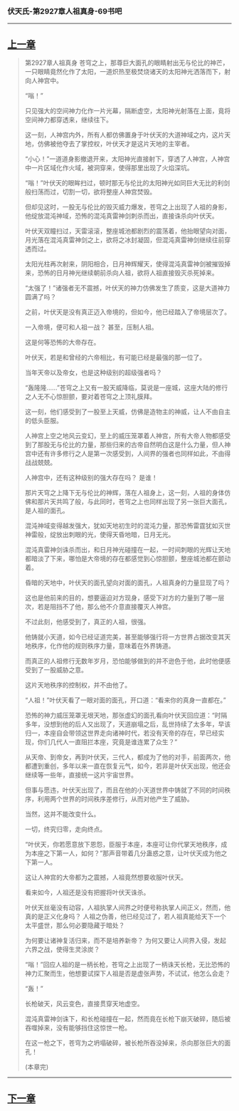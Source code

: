 ### 伏天氏-第2927章人祖真身-69书吧

--------
[上一章](./34de62f8cf8ca85c291f8d00b52e1a52.md)
--------


>
>
>
>第2927章人祖真身
>苍穹之上，那尊巨大面孔的眼睛射出无与伦比的神芒，一只眼睛竟然化作了太阳，一道炽热至极焚烧诸天的太阳神光洒落而下，射向人神宫中。
>
>“嗡！”
>
>只见强大的空间神力化作一片光幕，隔断虚空，太阳神光射落在上面，竟将空间神力都穿透来，继续往下。
>
>这一刻，人神宫内外，所有人都仿佛置身于叶伏天的大道神域之内，这片天地，仿佛被他夺去了掌控权，叶伏天才是这片天地的主宰者。
>
>“小心！”一道道身影撤退开来，太阳神光直接射下，穿透了人神宫，人神宫中一片区域化作火域，被洞穿来，使得那里出现了火焰深坑。
>
>“嗡！”叶伏天的眼眸扫过，顿时那无与伦比的太阳神光如同巨大无比的利剑般扫荡而过，切割一切，欲将整座人神宫焚毁。
>
>但却见这时，一股无与伦比的毁灭威力爆发，苍穹之上出现了人祖的身影，他绽放混沌神域，恐怖的混沌真雷神剑刺杀而出，直接诛杀向叶伏天。
>
>叶伏天双瞳扫过，天雷滚滚，整座城池都剧烈的震荡着，他抬眼望向对面，月光落在混沌真雷神剑之上，欲将之冰封凝固，但混沌真雷神剑继续往前穿透而过。
>
>太阳光柱再次射来，阴阳相合，日月神辉耀天，使得混沌真雷神剑被摧毁掉来，恐怖的日月神光继续朝前杀向人祖，欲将人祖直接毁灭杀死掉来。
>
>“太强了！”诸强者无不震撼，叶伏天的神力仿佛发生了质变，这是大道神力圆满了吗？
>
>之前，叶伏天是没有真正迈入帝境的，但如今，他已经踏入了帝境层次了。
>
>一入帝境，便可和人祖一战？
>甚至，压制人祖。
>
>这是何等恐怖的大帝存在。
>
>叶伏天，若是和曾经的六帝相比，有可能已经是最强的那一位了。
>
>当年天帝以及帝女，也是这种级别的超级强者吗？
>
>“轰隆隆……”苍穹之上又有一股天威降临，莫说是一座城，这座大陆的修行之人无不心惊胆颤，要对着苍穹之上顶礼膜拜。
>
>这一刻，他们感受到了一股至上天威，仿佛是造物主的神威，让人不由自主的低头臣服。
>
>人神宫上空之地风云变幻，至上的威压笼罩着人神宫，所有大帝人物都感受到了那股无与伦比的力量，那些归来的古帝自然明白这是什么力量，但人神宫中还有许多修行之人是第一次感受到，人间界的强者也同样如此，不由得战战兢兢。
>
>人神宫中，还有这种级别的强大存在吗？
>是谁！
>
>那片天穹之上降下无与伦比的神辉，落在人祖身上，这一刻，人祖的身体仿佛和那片天共鸣了般，与此同时，苍穹之上也同样出现了另一张巨大面孔，是人祖的面孔。
>
>混沌神域变得越发强大，犹如天地初生时的混沌力量，那恐怖雷霆犹如灭世神雷般，绽放出刺眼的光，使得天昏地暗，日月无光。
>
>混沌真雷神剑诛杀而出，和日月神光碰撞在一起，一时间刺眼的光辉让天地都暗淡了下来，哪怕是大帝境的存在都感觉到心惊胆颤，整座城池都在颤动着。
>
>昏暗的天地中，叶伏天的面孔望向对面的面孔，人祖真身的力量显现了吗？
>
>这也是他前来的目的，想要逼迫对方现身，感受下对方的力量到了哪一层次，若是阻挡不了他，那么他不介意直接覆灭人神宫。
>
>不过此刻，他感受到了，真正的人祖，很强。
>
>他铸就小天道，如今已经证道完美，甚至能够强行将一方世界占据改变其天地秩序，化作他的规则秩序力量，意味着在外界铸道。
>
>而真正的人祖修行无数年岁月，恐怕能够做到的并不逊色于他，此时他便感受到了一股威胁之意。
>
>这片天地秩序的控制权，并不由他了。
>
>“人祖！”叶伏天看了一眼对面的面孔，开口道：“看来你的真身一直都在。”
>
>恐怖的神力威压笼罩无垠天地，那张虚幻的面孔看向叶伏天回应道：“时隔多年，没想到他的后人又出现了，天道崩塌之后，乱世持续了太多年，早该归一，本座自会带领这世界走向诸神时代，若没有天帝的存在，早已经实现，你们几代人一直阻拦本座，究竟是谁连累了众生？”
>
>从天帝、到帝女，再到叶伏天，三代人，都成为了他的对手，前面两次，他都遭到重创，多年以来一直在恢复元气，如今，若非是叶伏天出现，他还会继续等一些年，直接统一这片宇宙世界。
>
>但事与愿违，叶伏天出现了，而且在他的小天道世界中铸就了不同的时间秩序，利用两个世界的时间秩序差修行，从而对他产生了威胁。
>
>当然，这并不能改变什么。
>
>一切，终究归零，走向终点。
>
>“叶伏天，你若愿意放下恩怨，臣服于本座，本座可让你代掌天地秩序，成为本座之下第一人，如何？”那声音带着几分蛊惑之意，让叶伏天成为他之下第一人。
>
>这让人神宫的大帝都为之震撼，人祖竟然想要收服叶伏天。
>
>看来如今，人祖还是没有把握将叶伏天诛杀。
>
>叶伏天丝毫没有动容，人祖执掌人间界之时便号称执掌人间正义，然而，他真的是正义化身吗？
>人祖之伪善，他已经见过了，若人祖真能给天下一个太平盛世，那么何必要隐藏于暗处？
>
>为何要让诸神复活归来，而不是培养新帝？
>为何又要让人间界入侵，发起六界之战，使得生灵涂炭？
>
>“嗡！”回应人祖的是一柄长枪，苍穹之上出现了一柄诛天长枪，无比恐怖的神力汇聚而生，他想要试探下人祖是否是虚张声势，不试试，他怎么会走？
>
>“轰！”
>
>长枪破天，风云变色，直接贯穿天地虚空。
>
>混沌真雷神剑诛下，和长枪碰撞在一起，然而竟在长枪下崩灭破碎，随后被吞噬掉来，没有能够挡住这惊世一枪。
>
>在这一枪之下，苍穹为之坍塌破碎，被长枪所吞没掉来，杀向那张巨大的面孔！
>
>(本章完)
>
>

--------
[下一章](./681c667f6b931a8d0e1212896bf9f33c.md)
--------
